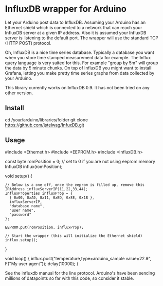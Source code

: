 InfluxDB wrapper for Arduino
===============

Let your Arduino post data to InfluxDB.
Assuming your Arduino has an Ethernet shield which is connected to a network that can reach your InfluxDB server at a given IP address.
Also it is assumed your InfluxDB server is listening to the default port. The wrapper will use the standard TCP (HTTP POST) protocol.

Oh, InfluxDB is a nice time series database. Typically a database you want when you store time stamped measurement data for example. The Influx query language is very suited for this. For example "group by 5m" will group the data by 5 minute chunks.
On top of InfluxDB you might want to install Grafana, letting you make pretty time series graphs from data collected by your Arduino.

This library currently works on InfluxDB 0.9. It has not been tried on any other version.

Install
--------
cd /your/arduino/libraries/folder
git clone https://github.com/jstelwag/InfuxDB.git

Usage
--------
  #include <Ethernet.h>
  #include <EEPROM.h>
  #include <InfluxDB.h>
  
  const byte romPosition = 0; // set to 0 if you are not using eeprom memory
  InfluxDB influx(romPosition);
  
  void setup() {
  
    // Below is a one off, once the eeprom is filled up, remove this
    IPAddress influxServerIP(11,22,33,44);
    InfluxProperties influxProp = {
      { 0x00, 0xA0, 0x11, 0xED, 0x8E, 0x18 },
      influxServerIP,
      "database name",
      "user name",
      "password"
    };
	
    EEPROM.put(romPosition, influxProp);

	// Start the wrapper (this will initialize the Ethernet shield)
	influx.setup();
  }
  
  void loop() {
    influx.post("temperature,type=arduino_sample value=22.9", F("My user agent"));
	delay(10000);
  }
  
  See the influxdb manual for the line protocol. Arduino's have been sending millions of datapoints so far with this code, so consider it stable.
